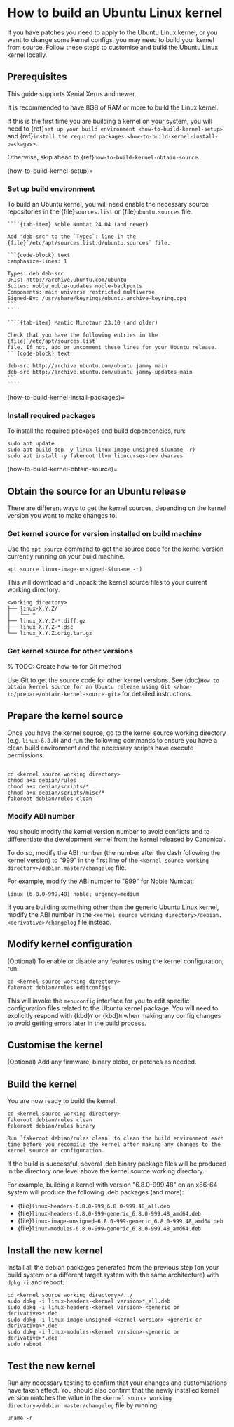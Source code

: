# How to build an Ubuntu Linux kernel

If you have patches you need to apply to the Ubuntu Linux kernel, or you want to change some kernel configs, you may need to build your kernel from source.
Follow these steps to customise and build the Ubuntu Linux kernel locally.

## Prerequisites

This guide supports Xenial Xerus and newer.

It is recommended to have 8GB of RAM or more to build the Linux kernel.

If this is the first time you are building a kernel on your system, you will need to {ref}`set up your build environment <how-to-build-kernel-setup>` and {ref}`install the required packages <how-to-build-kernel-install-packages>`.

Otherwise, skip ahead to {ref}`how-to-build-kernel-obtain-source`.

(how-to-build-kernel-setup)=
### Set up build environment

To build an Ubuntu kernel, you will need enable the necessary source repositories in the {file}`sources.list` or {file}`ubuntu.sources` file.

`````{tab-set}
````{tab-item} Noble Numbat 24.04 (and newer)

Add "deb-src" to the `Types`: line in the
{file}`/etc/apt/sources.list.d/ubuntu.sources` file.

```{code-block} text
:emphasize-lines: 1

Types: deb deb-src
URIs: http://archive.ubuntu.com/ubuntu
Suites: noble noble-updates noble-backports
Components: main universe restricted multiverse
Signed-By: /usr/share/keyrings/ubuntu-archive-keyring.gpg
```
````

````{tab-item} Mantic Minotaur 23.10 (and older)

Check that you have the following entries in the {file}`/etc/apt/sources.list`
file. If not, add or uncomment these lines for your Ubuntu release.
```{code-block} text

deb-src http://archive.ubuntu.com/ubuntu jammy main
deb-src http://archive.ubuntu.com/ubuntu jammy-updates main
```
````
`````

(how-to-build-kernel-install-packages)=
### Install required packages

To install the required packages and build dependencies, run:

```{code-block} shell
sudo apt update
sudo apt build-dep -y linux linux-image-unsigned-$(uname -r)
sudo apt install -y fakeroot llvm libncurses-dev dwarves
```

(how-to-build-kernel-obtain-source)=
## Obtain the source for an Ubuntu release

There are different ways to get the kernel sources, depending on the kernel version you want to make changes to.

### Get kernel source for version installed on build machine

Use the `apt source` command to get the source code for the kernel version currently running on your build machine.

```{code-block} shell
apt source linux-image-unsigned-$(uname -r)
```

This will download and unpack the kernel source files to your current working directory.

```{code-block} text
<working directory>
├── linux-X.Y.Z/
│   └── *
├── linux_X.Y.Z-*.diff.gz
├── linux_X.Y.Z-*.dsc
└── linux_X.Y.Z.orig.tar.gz
```

### Get kernel source for other versions

% TODO: Create how-to for Git method

Use Git to get the source code for other kernel versions. See {doc}`How to obtain kernel source for an Ubuntu release using Git </how-to/prepare/obtain-kernel-source-git>` for detailed instructions.

## Prepare the kernel source

Once you have the kernel source, go to the kernel source working directory (e.g. `linux-6.8.0`) and run the following commands to ensure you have a clean build environment and the necessary scripts have execute permissions:

```{code-block} shell

cd <kernel source working directory>
chmod a+x debian/rules
chmod a+x debian/scripts/*
chmod a+x debian/scripts/misc/*
fakeroot debian/rules clean
```

### Modify ABI number

You should modify the kernel version number to avoid conflicts and to differentiate the development kernel from the kernel released by Canonical.

To do so, modify the ABI number (the number after the dash following the kernel version) to "999" in the first line of the `<kernel source working directory>/debian.master/changelog` file.

For example, modify the ABI number to "999" for Noble Numbat:

```{code-block} text
linux (6.8.0-999.48) noble; urgency=medium
```

If you are building something other than the generic Ubuntu Linux kernel, modify the ABI number in the `<kernel source working directory>/debian.<derivative>/changelog` file instead.

## Modify kernel configuration

(Optional) To enable or disable any features using the kernel configuration, run:

```{code-block} shell
cd <kernel source working directory>
fakeroot debian/rules editconfigs
```

This will invoke the `menuconfig` interface for you to edit specific configuration files related to the Ubuntu kernel package. You will need to explicitly respond with {kbd}`Y` or {kbd}`N` when making any config changes to avoid getting errors later in the build process.

## Customise the kernel

(Optional) Add any firmware, binary blobs, or patches as needed.

## Build the kernel

You are now ready to build the kernel.

```{code-block} shell
cd <kernel source working directory>
fakeroot debian/rules clean
fakeroot debian/rules binary
```

```{note}
Run `fakeroot debian/rules clean` to clean the build environment each time before you recompile the kernel after making any changes to the kernel source or configuration.
```

If the build is successful, several .deb binary package files will be produced in the directory one level above the kernel source working directory.

For example, building a kernel with version "6.8.0-999.48" on an x86-64 system will produce the following .deb packages (and more):

- {file}`linux-headers-6.8.0-999_6.8.0-999.48_all.deb`
- {file}`linux-headers-6.8.0-999-generic_6.8.0-999.48_amd64.deb`
- {file}`linux-image-unsigned-6.8.0-999-generic_6.8.0-999.48_amd64.deb`
- {file}`linux-modules-6.8.0-999-generic_6.8.0-999.48_amd64.deb`

## Install the new kernel

Install all the debian packages generated from the previous step (on your build system or a different target system with the same architecture) with `dpkg -i` and reboot:

```{code-block} shell
cd <kernel source working directory>/../
sudo dpkg -i linux-headers-<kernel version>*_all.deb
sudo dpkg -i linux-headers-<kernel version>-<generic or derivative>*.deb
sudo dpkg -i linux-image-unsigned-<kernel version>-<generic or derivative>*.deb
sudo dpkg -i linux-modules-<kernel version>-<generic or derivative>*.deb
sudo reboot
```

## Test the new kernel

Run any necessary testing to confirm that your changes and customisations have taken effect. You should also confirm that the newly installed kernel version matches the value in the
`<kernel source working directory>/debian.master/changelog` file by running:

```{code-block} shell
uname -r
```
